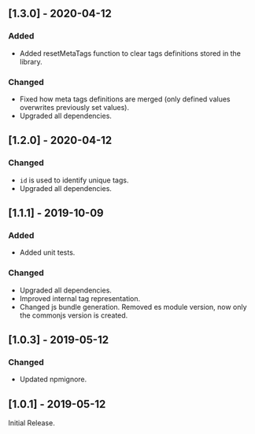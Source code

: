 ## [1.3.0] - 2020-04-12
### Added
* Added resetMetaTags function to clear tags definitions stored in the library.
### Changed
* Fixed how meta tags definitions are merged (only defined values overwrites previously set values).
* Upgraded all dependencies.

## [1.2.0] - 2020-04-12
### Changed
* `id` is used to identify unique tags.
* Upgraded all dependencies.

## [1.1.1] - 2019-10-09
### Added
* Added unit tests.
### Changed
* Upgraded all dependencies.
* Improved internal tag representation.
* Changed js bundle generation. Removed es module version, now only the commonjs version is created.

## [1.0.3] - 2019-05-12
### Changed
* Updated npmignore.

## [1.0.1] - 2019-05-12
Initial Release.
